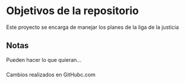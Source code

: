 # Objetivos de la repositorio

Este proyecto se encarga de manejar los planes de la liga de la justicia


## Notas
Pueden hacer lo que quieran...

###
Cambios realizados en GitHubc.com
